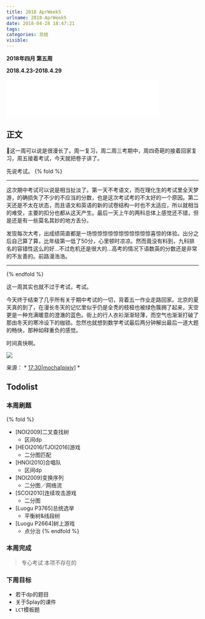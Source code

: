 ```yaml
---
title: 2018 AprWeek5
urlname: 2018-AprWeek5
date: 2018-04-28 18:47:21
tags:
categories: 总结
visible:
---
```


**2018年四月 第五周**

**2018.4.23-2018.4.29**

<!-- more -->
<iframe frameborder="no" border="0" marginwidth="0" marginheight="0" width=400 height=100 src="//music.163.com/outchain/player?type=2&id=410161057&auto=0&height=100"></iframe>

## 正文
这一周可以说是很漫长了。周一复习，周二周三考期中，周四奇葩的接着回家复习，周五接着考试，今天就把卷子讲了。

先说考试。
{% fold %}
- - -
这次期中考试可以说是相当扯淡了。第一天不考语文，而在理化生的考试里全天梦游，的确损失了不少的不应当的分数，也是这次考试考的不太好的一个原因。第二天还是不太在状态，而且语文和英语的新的试卷结构一时也不太适应，所以就相当的难受，主要的扣分也都从这天产生。最后一天上午的两科总体上感觉还不错，但是还是有一些莫名其妙的地方丢分。

发现每次大考，出成绩简直都是一场惊惊惊惊惊惊惊惊惊惊惊喜惊的体验。出分之后自己算了算，比年级第一低了50分，心里顿时凉凉。然而竟没有料到，九科排名的容错性这么的好...不过危机还是很大的...高考的情况下语数英的分数还是非常的不友善的。前路漫浩浩。
- - -
{% endfold %}

这一周其实也就不过于考试，考试。

今天终于结束了几乎所有关于期中考试的一切，背着五一作业走路回家。北京的夏天真的到了，在漫长冬天的记忆里似乎仍是全秃的枝桠也被绿色簇拥了起来，天空更是一种充满暖意的澄澈的蓝色。街上的行人衣衫渐渐轻薄，而空气也渐渐打破了那由冬天的寒冷设下的枷锁。忽然也就想到数学考试最后两分钟解出最后一道大题的畅快，那种如释重负的感觉。

时间真快啊。

![](title.png)

来源： * [17:30|mocha[pixiv]](https://www.pixiv.net/member_illust.php?mode=medium&illust_id=68296699) *

## Todolist
### 本周刷题
{% fold %}
+ [NOI2009]二叉查找树 
    - 区间dp
+ [HEOI2016/TJOI2016]游戏  
    - 二分图匹配
+ [HNOI2010]合唱队 
    - 区间dp
+ [NOI2009]变换序列 
    - 二分图／网络流
+ [SCOI2010]连续攻击游戏 
    - 二分图
+ [Luogu P3765]总统选举 
    - 平衡树&线段树
+ [Luogu P2664]树上游戏
    - 点分治
{% endfold %}

### 本周完成
> 专心考试 本项不存在的

### 下周目标
+ 若干dp的题目
+ 关于Splay的课件
+ `LCT`模板题